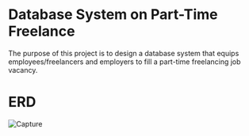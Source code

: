 # Database System on Part-Time Freelance
The purpose of this project is to design a database system that equips employees/freelancers and employers to fill a part-time freelancing job vacancy.
# ERD
![Capture](https://user-images.githubusercontent.com/98677120/230500059-cd1a8d0b-483c-48ff-b513-a4db8c23e45d.JPG)
